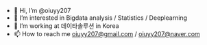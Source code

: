 - 👋 Hi, I’m @oiuyy207
- 👀 I’m interested in Bigdata analysis / Statistics / Deeplearning
- 🏢 I’m working at 데이타솔루션 in Korea 
- 📫 How to reach me oiuyy207@gmail.com / oiuyy207@naver.com

<!---
oiuyy207/oiuyy207 is a ✨ special ✨ repository because its `README.md` (this file) appears on your GitHub profile.
You can click the Preview link to take a look at your changes.
--->
